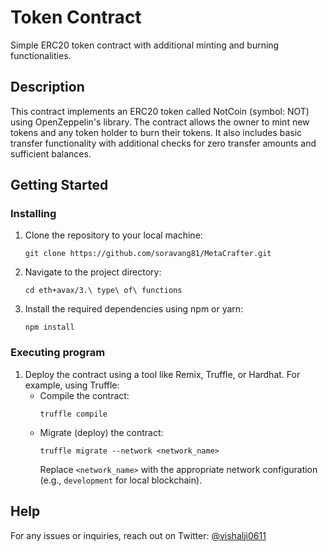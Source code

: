 # Token Contract

Simple ERC20 token contract with additional minting and burning functionalities.

## Description

This contract implements an ERC20 token called NotCoin (symbol: NOT) using OpenZeppelin's library. The contract allows the owner to mint new tokens and any token holder to burn their tokens. It also includes basic transfer functionality with additional checks for zero transfer amounts and sufficient balances.

## Getting Started

### Installing

1. Clone the repository to your local machine:
    ```
    git clone https://github.com/soravang81/MetaCrafter.git
    ```
2. Navigate to the project directory:
    ```
    cd eth+avax/3.\ type\ of\ functions
    ```
3. Install the required dependencies using npm or yarn:
    ```
    npm install
    ```

### Executing program

1. Deploy the contract using a tool like Remix, Truffle, or Hardhat. For example, using Truffle:
    - Compile the contract:
        ```
        truffle compile
        ```
    - Migrate (deploy) the contract:
        ```
        truffle migrate --network <network_name>
        ```
      Replace `<network_name>` with the appropriate network configuration (e.g., `development` for local blockchain).

## Help

For any issues or inquiries, reach out on Twitter: [@vishalji0611](https://x.com/vishalji0611?s=08)
